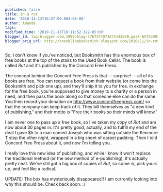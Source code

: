 ```yaml
---
published: false
title: in a rut
date: '2010-11-13T10:07:00.003-05:00'
author: Amanda
tags: 
modified_time: '2010-11-13T18:11:52.322-05:00'
blogger_id: tag:blogger.com,1999:blog-5767374071871443859.post-6575399332152805391
blogger_orig_url: http://brooklinebooksmith.blogspot.com/2010/11/in-rut.html
---
```


So, I don't know if you've noticed, but Booksmith has this enormous box of free books at the top of the stairs to the Used Book Cellar. The book is called <em>Rut </em>and it's published by the Concord Free Press.<br /><br />The concept behind the Concord Free Press is that -- surprise! -- all of its books are free. You can request a book from their website (or come into the Booksmith and pick one up), and they'll ship it to you for free. In exchange for the free book, you're supposed to give money to a charity or a person in need, and then pass the book along so that someone else can do the same. You then record your donation on <a href="http://www.concordfreepress.com/">http://www.concordfreepress.com/</a> so that the company can keep track of it. They bill themselves as "a new kind of publishing," and their motto is "Free their books so their minds will know."<br /><br />I am never one to pass up a free book, so I've taken my copy of <em>Rut </em>and am now about 30 pages in. It's pretty good, actually, and to fulfill my end of the deal I gave $5 to a man named Joseph who was sitting outside the Kenmore T stop the other night, wrapped in a big sheet of carpet padding. Then I told Concord Free Press about it, and now I'm telling you.<br /><br />I really love this new idea of publishing, and while I know it won't replace the traditional method (or the new method of e-publishing), it's actually pretty neat. We've still got a big box of copies of <em>Rut</em>, so come in, pick yours up, and feel like a radical.<br /><br />UPDATE: The box has mysteriously disappeared!! I am currently looking into why this should be. Check back soon. :)